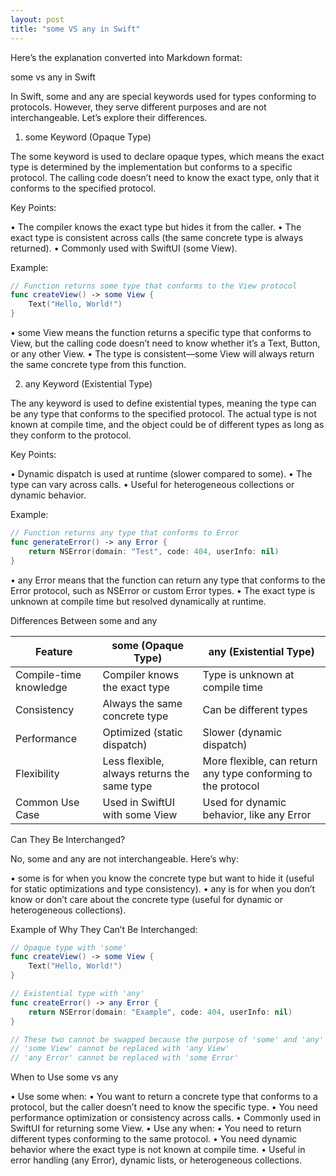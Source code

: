 ```yaml
---
layout: post
title: "some VS any in Swift"
---
```

Here’s the explanation converted into Markdown format:

some vs any in Swift

In Swift, some and any are special keywords used for types conforming to protocols. However, they serve different purposes and are not interchangeable. Let’s explore their differences.

1. some Keyword (Opaque Type)

The some keyword is used to declare opaque types, which means the exact type is determined by the implementation but conforms to a specific protocol. The calling code doesn’t need to know the exact type, only that it conforms to the specified protocol.

Key Points:

 • The compiler knows the exact type but hides it from the caller.
 • The exact type is consistent across calls (the same concrete type is always returned).
 • Commonly used with SwiftUI (some View).

Example:

```swift
// Function returns some type that conforms to the View protocol
func createView() -> some View {
    Text("Hello, World!")
}
```

 • some View means the function returns a specific type that conforms to View, but the calling code doesn’t need to know whether it’s a Text, Button, or any other View.
 • The type is consistent—some View will always return the same concrete type from this function.

2. any Keyword (Existential Type)

The any keyword is used to define existential types, meaning the type can be any type that conforms to the specified protocol. The actual type is not known at compile time, and the object could be of different types as long as they conform to the protocol.

Key Points:

 • Dynamic dispatch is used at runtime (slower compared to some).
 • The type can vary across calls.
 • Useful for heterogeneous collections or dynamic behavior.

Example:

```swift
// Function returns any type that conforms to Error
func generateError() -> any Error {
    return NSError(domain: "Test", code: 404, userInfo: nil)
}
```

 • any Error means that the function can return any type that conforms to the Error protocol, such as NSError or custom Error types.
 • The exact type is unknown at compile time but resolved dynamically at runtime.

Differences Between some and any

|Feature| some (Opaque Type)| any (Existential Type)
|-|-|-
|Compile-time knowledge| Compiler knows the exact type| Type is unknown at compile time
|Consistency| Always the same concrete type| Can be different types
|Performance| Optimized (static dispatch)| Slower (dynamic dispatch)
|Flexibility| Less flexible, always returns the same type| More flexible, can return any type conforming to the protocol|
|Common Use Case| Used in SwiftUI with some View| Used for dynamic behavior, like any Error

Can They Be Interchanged?

No, some and any are not interchangeable. Here’s why:

 • some is for when you know the concrete type but want to hide it (useful for static optimizations and type consistency).
 • any is for when you don’t know or don’t care about the concrete type (useful for dynamic or heterogeneous collections).

Example of Why They Can’t Be Interchanged:

```swift
// Opaque type with 'some'
func createView() -> some View {
    Text("Hello, World!")
}

// Existential type with 'any'
func createError() -> any Error {
    return NSError(domain: "Example", code: 404, userInfo: nil)
}

// These two cannot be swapped because the purpose of 'some' and 'any' are different
// 'some View' cannot be replaced with 'any View'
// 'any Error' cannot be replaced with 'some Error'
```

When to Use some vs any

 • Use some when:
 • You want to return a concrete type that conforms to a protocol, but the caller doesn’t need to know the specific type.
 • You need performance optimization or consistency across calls.
 • Commonly used in SwiftUI for returning some View.
 • Use any when:
 • You need to return different types conforming to the same protocol.
 • You need dynamic behavior where the exact type is not known at compile time.
 • Useful in error handling (any Error), dynamic lists, or heterogeneous collections.
